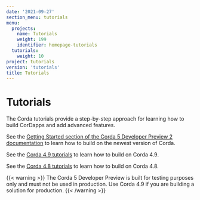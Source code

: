 ```yaml
---
date: '2021-09-27'
section_menu: tutorials
menu:
  projects:
    name: Tutorials
    weight: 199
    identifier: homepage-tutorials
  tutorials:
    weight: 10
project: tutorials
version: 'tutorials'
title: Tutorials
---
```


# Tutorials


The Corda tutorials provide a step-by-step approach for learning how to build CorDapps and add advanced features.

See the [Getting Started section of the Corda 5 Developer Preview 2 documentation](../../../en/platform/corda/5.0-dev-preview-2/getting-started/get-started.html) to learn how to build on the newest version of Corda.

See the [Corda 4.9 tutorials](../en/tutorials/corda/4.9/community/overview.md) to learn how to build on Corda 4.9.

See the [Corda 4.8 tutorials](../en/tutorials/corda/4.8/os/overview.md) to learn how to build on Corda 4.8.

{{< warning >}}
The Corda 5 Developer Preview is built for testing purposes only and must not be used in production. Use Corda 4.9 if you are building a solution for production.
{{< /warning >}}

